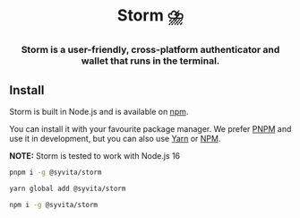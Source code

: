 <h1 align="center">Storm ⛈️</h1>

<h3 align="center">Storm is a user-friendly, cross-platform authenticator and wallet that runs in the terminal.</h3>

## Install

Storm is built in Node.js and is available on
[npm](https://npmjs.com/package/@syvita/storm).

You can install it with your favourite package manager. We prefer
[PNPM](https://pnpm/io) and use it in development, but you can also use
[Yarn](https://yarnpkg.com/) or [NPM](https://www.npmjs.com/).

**NOTE:** Storm is tested to work with Node.js 16

```sh
pnpm i -g @syvita/storm
```

```sh
yarn global add @syvita/storm
```

```sh
npm i -g @syvita/storm
```
